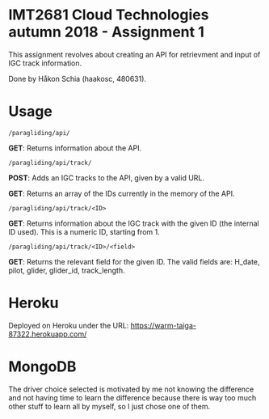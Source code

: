 # IMT2681 Cloud Technologies autumn 2018 - Assignment 1
This assignment revolves about creating an API for retrievment and input of IGC track information.

Done by Håkon Schia (haakosc, 480631).


# Usage


```/paragliding/api/```

**GET**: Returns information about the API.


```/paragliding/api/track/```

**POST**: Adds an IGC tracks to the API, given by a valid URL.

**GET**: Returns an array of the IDs currently in the memory of the API.


```/paragliding/api/track/<ID>```

**GET**: Returns information about the IGC track with the given ID (the internal ID used). This is a numeric ID, starting from 1.


```/paragliding/api/track/<ID>/<field>```

**GET**: Returns the relevant field for the given ID. The valid fields are: H_date, pilot, glider, glider_id, track_length.

# Heroku
Deployed on Heroku under the URL: https://warm-taiga-87322.herokuapp.com/

# MongoDB
The driver choice selected is motivated by me not knowing the difference and not having time to learn the difference because there is way too much other stuff to learn all by myself, so I just chose one of them.
